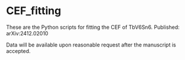 # CEF_fitting

These are the Python scripts for fitting the CEF of TbV6Sn6. Published: arXiv:2412.02010

Data will be available upon reasonable request after the manuscript is accepted.
